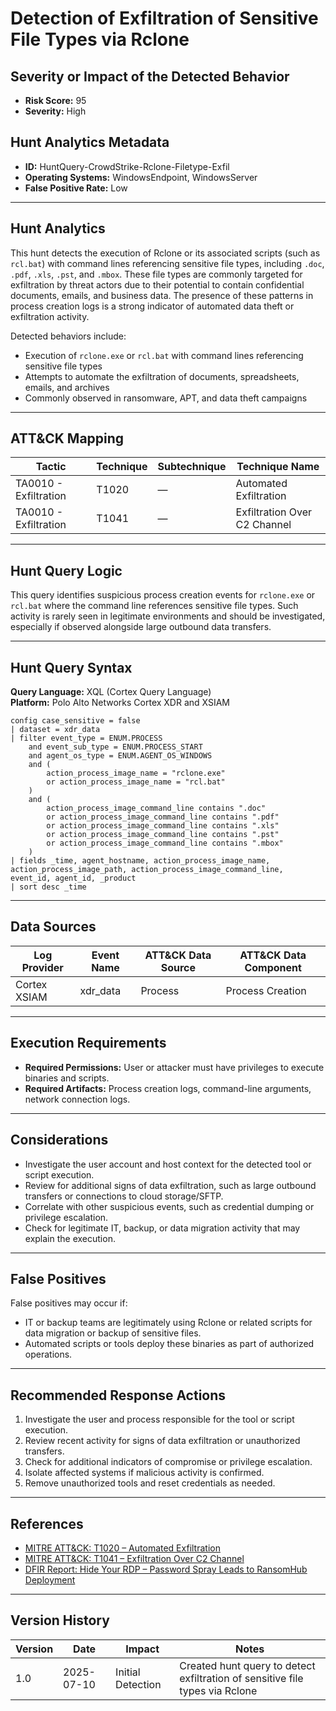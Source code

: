 # Detection of Exfiltration of Sensitive File Types via Rclone

## Severity or Impact of the Detected Behavior

- **Risk Score:** 95  
- **Severity:** High

## Hunt Analytics Metadata

- **ID:** HuntQuery-CrowdStrike-Rclone-Filetype-Exfil
- **Operating Systems:** WindowsEndpoint, WindowsServer
- **False Positive Rate:** Low

---

## Hunt Analytics

This hunt detects the execution of Rclone or its associated scripts (such as `rcl.bat`) with command lines referencing sensitive file types, including `.doc`, `.pdf`, `.xls`, `.pst`, and `.mbox`. These file types are commonly targeted for exfiltration by threat actors due to their potential to contain confidential documents, emails, and business data. The presence of these patterns in process creation logs is a strong indicator of automated data theft or exfiltration activity.

Detected behaviors include:

- Execution of `rclone.exe` or `rcl.bat` with command lines referencing sensitive file types
- Attempts to automate the exfiltration of documents, spreadsheets, emails, and archives
- Commonly observed in ransomware, APT, and data theft campaigns

---

## ATT&CK Mapping

| Tactic                        | Technique   | Subtechnique | Technique Name                                 |
|-------------------------------|-------------|--------------|-----------------------------------------------|
| TA0010 - Exfiltration         | T1020       | —            | Automated Exfiltration                        |
| TA0010 - Exfiltration         | T1041       | —            | Exfiltration Over C2 Channel                  |

---

## Hunt Query Logic

This query identifies suspicious process creation events for `rclone.exe` or `rcl.bat` where the command line references sensitive file types. Such activity is rarely seen in legitimate environments and should be investigated, especially if observed alongside large outbound data transfers.

---

## Hunt Query Syntax

**Query Language:** XQL (Cortex Query Language)  
**Platform:** Polo Alto Networks Cortex XDR and XSIAM

```xql
config case_sensitive = false
| dataset = xdr_data
| filter event_type = ENUM.PROCESS
    and event_sub_type = ENUM.PROCESS_START
    and agent_os_type = ENUM.AGENT_OS_WINDOWS
    and (
        action_process_image_name = "rclone.exe"
        or action_process_image_name = "rcl.bat"
    )
    and (
        action_process_image_command_line contains ".doc"
        or action_process_image_command_line contains ".pdf"
        or action_process_image_command_line contains ".xls"
        or action_process_image_command_line contains ".pst"
        or action_process_image_command_line contains ".mbox"
    )
| fields _time, agent_hostname, action_process_image_name, action_process_image_path, action_process_image_command_line, event_id, agent_id, _product
| sort desc _time
```

---

## Data Sources

| Log Provider | Event Name       | ATT&CK Data Source  | ATT&CK Data Component  |
|--------------|------------------|---------------------|------------------------|
| Cortex XSIAM|    xdr_data       | Process             | Process Creation       |

---

## Execution Requirements

- **Required Permissions:** User or attacker must have privileges to execute binaries and scripts.
- **Required Artifacts:** Process creation logs, command-line arguments, network connection logs.

---

## Considerations

- Investigate the user account and host context for the detected tool or script execution.
- Review for additional signs of data exfiltration, such as large outbound transfers or connections to cloud storage/SFTP.
- Correlate with other suspicious events, such as credential dumping or privilege escalation.
- Check for legitimate IT, backup, or data migration activity that may explain the execution.

---

## False Positives

False positives may occur if:

- IT or backup teams are legitimately using Rclone or related scripts for data migration or backup of sensitive files.
- Automated scripts or tools deploy these binaries as part of authorized operations.

---

## Recommended Response Actions

1. Investigate the user and process responsible for the tool or script execution.
2. Review recent activity for signs of data exfiltration or unauthorized transfers.
3. Check for additional indicators of compromise or privilege escalation.
4. Isolate affected systems if malicious activity is confirmed.
5. Remove unauthorized tools and reset credentials as needed.

---

## References

- [MITRE ATT&CK: T1020 – Automated Exfiltration](https://attack.mitre.org/techniques/T1020/)
- [MITRE ATT&CK: T1041 – Exfiltration Over C2 Channel](https://attack.mitre.org/techniques/T1041/)
- [DFIR Report: Hide Your RDP – Password Spray Leads to RansomHub Deployment](https://thedfirreport.com/2025/06/30/hide-your-rdp-password-spray-leads-to-ransomhub-deployment/)

---

## Version History

| Version | Date       | Impact            | Notes                                                                                      |
|---------|------------|-------------------|--------------------------------------------------------------------------------------------|
| 1.0     | 2025-07-10 | Initial Detection | Created hunt query to detect exfiltration of sensitive file types via Rclone               |
